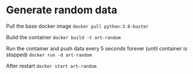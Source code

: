 # Generate random data

Pull the base docker image
```docker pull python:3.6-buster```

Build the container
```docker build -t art-random```

Run the container and push data every 5 seconds forever (until container is stopped)
```docker run -d art-random```

After restart
```docker start art-random```
